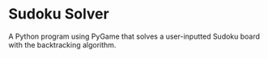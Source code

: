 # Sudoku Solver
A Python program using PyGame that solves a user-inputted Sudoku board with the backtracking algorithm.